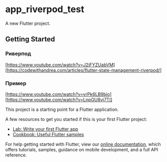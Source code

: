 # app_riverpod_test

A new Flutter project.

## Getting Started

### Риверпод

[https://www.youtube.com/watch?v=J2iFYZUabVM]
[https://codewithandrea.com/articles/flutter-state-management-riverpod/]

### Пример

[https://www.youtube.com/watch?v=vrPk6LB9bjo]
[https://www.youtube.com/watch?v=LnpGU8vj7TI]


This project is a starting point for a Flutter application.

A few resources to get you started if this is your first Flutter project:

- [Lab: Write your first Flutter app](https://flutter.dev/docs/get-started/codelab)
- [Cookbook: Useful Flutter samples](https://flutter.dev/docs/cookbook)

For help getting started with Flutter, view our
[online documentation](https://flutter.dev/docs), which offers tutorials,
samples, guidance on mobile development, and a full API reference.

